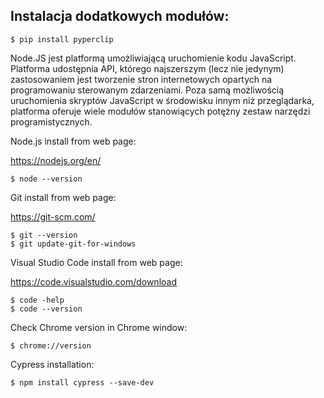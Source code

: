 ## Instalacja dodatkowych modułów:
```
$ pip install pyperclip

```
Node.JS jest platformą umożliwiającą uruchomienie kodu JavaScript. Platforma udostępnia API, którego najszerszym (lecz nie jedynym) zastosowaniem jest tworzenie stron internetowych opartych na programowaniu sterowanym zdarzeniami. Poza samą możliwością uruchomienia skryptów JavaScript w środowisku innym niż przeglądarka, platforma oferuje wiele modułów stanowiących potężny zestaw narzędzi programistycznych. 

Node.js install from web page:

https://nodejs.org/en/

```
$ node --version 
```

Git install from web page:

https://git-scm.com/

```
$ git --version
$ git update-git-for-windows
```
Visual Studio Code install from web page:

https://code.visualstudio.com/download
```
$ code -help
$ code --version
```

Check Chrome version in Chrome window:

```
$ chrome://version
```
Cypress installation:

```
$ npm install cypress --save-dev

```

